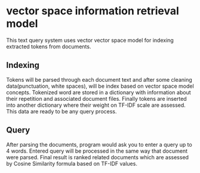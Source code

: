 # vector space information retrieval model
 This text query system uses vector vector space model for indexing extracted tokens from documents.
 ## Indexing
 Tokens will be parsed through each document text and after some cleaning data(punctuation, white spaces), will be index based on vector space model concepts. Tokenized 
 word are stored in a dictionary with information about their repetition and associated document files. Finally tokens are inserted into another dictionary where their weight on TF-IDF scale are assessed. This data are ready to be any query process.
 ## Query
 After parsing the documents, program would ask you to enter a query up to 4 words. Entered query will be processed in the same way that document were parsed. Final result is ranked related documents which are assessed by Cosine Similarity formula based on TF-IDF values.